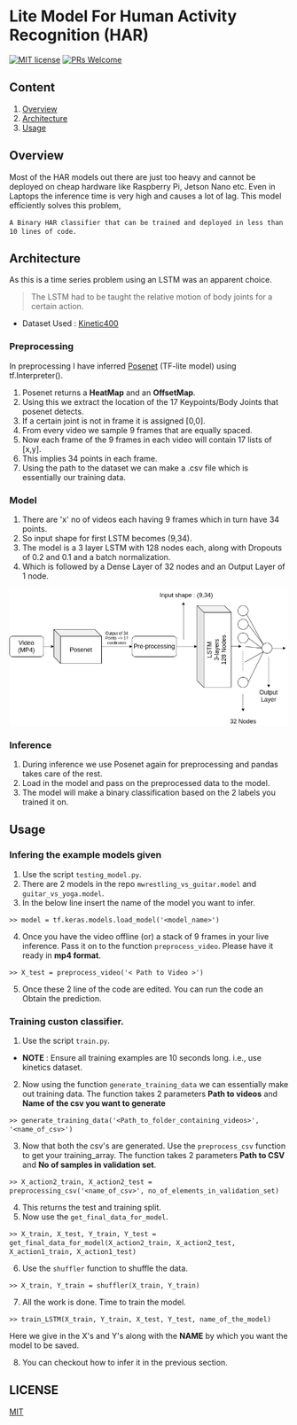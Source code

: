 # Lite Model For Human Activity Recognition (HAR)

[![MIT license](https://img.shields.io/badge/License-MIT-blue.svg)](https://github.com/ItsSiddharth/context_search/blob/master/LICENSE)   [![PRs Welcome](https://img.shields.io/badge/PRs-welcome-brightgreen.svg?style=flat-square)](http://makeapullrequest.com) 

## Content 
1. [Overview](#overview)
2. [Architecture](#architecture)
3. [Usage](#usage)

## Overview
Most of the HAR models out there are just too heavy and cannot be deployed on cheap hardware like Raspberry Pi, Jetson Nano etc. Even in Laptops the inference time is very high and causes a lot of lag.
This model efficiently solves this problem,
```
A Binary HAR classifier that can be trained and deployed in less than 10 lines of code.
```

## Architecture
As this is a time series problem using an LSTM was an apparent choice.
> The LSTM had to be taught the relative motion of body joints for a certain action.

* Dataset Used : <a href="https://deepmind.com/research/open-source/kinetics">Kinetic400</a>

### Preprocessing
In preprocessing I have inferred <a href="https://www.tensorflow.org/lite/models/pose_estimation/overview" >Posenet</a> (TF-lite model) using tf.Interpreter().
1. Posenet returns a **HeatMap** and an **OffsetMap**.
2. Using this we extract the location of the 17 Keypoints/Body Joints that posenet detects.
3. If a certain joint is not in frame it is assigned [0,0].
4. From every video we sample 9 frames that are equally spaced.
5. Now each frame of the 9 frames in each video will contain 17 lists of [x,y].
6. This implies 34 points in each frame.
7. Using the path to the dataset we can make a .csv file which is essentially our training data.


### Model
1. There are 'x' no of videos each having 9 frames which in turn have 34 points.
2. So input shape for first LSTM becomes (9,34).
3. The model is a 3 layer LSTM with 128 nodes each, along with Dropouts of 0.2 and 0.1 and a batch normalization.
4. Which is followed by a Dense Layer of 32 nodes and an Output Layer of 1 node.
<img src="./assets/Pose_Estimation.png" hieght="600" width="800" title="Model Summary">

### Inference
1. During inference we use Posenet again for preprocessing and pandas takes care of the rest.
2. Load in the model and pass on the preprocessed data to the model.
3. The model will make a binary classification based on the 2 labels you trained it on.

## Usage
### Infering the example models given
1. Use the script ```testing_model.py```.
2. There are 2 models in the repo ```mwrestling_vs_guitar.model``` and ```guitar_vs_yoga.model```.
3. In the below line insert the name of the model you want to infer.
```
>> model = tf.keras.models.load_model('<model_name>')
```
4. Once you have the video offline (or) a stack of 9 frames in your live inference. Pass it on to the function ```preprocess_video```. Please have it ready in **mp4 format**.
```
>> X_test = preprocess_video('< Path to Video >')
``` 
5. Once these 2 line of the code are edited. You can run the code an Obtain the prediction.


### Training custon classifier.
1. Use the script ```train.py```.
* **NOTE** : Ensure all training examples are 10 seconds long. i.e., use kinetics dataset.
2. Now using the function ```generate_training_data``` we can essentially make out training data.
The function takes 2 parameters **Path to videos** and **Name of the csv you want to generate**
```
>> generate_training_data('<Path_to_folder_containing_videos>', '<name_of_csv>')
```
3. Now that both the csv's are generated. Use the ```preprocess_csv``` function to get your training_array.
The function takes 2 parameters **Path to CSV** and **No of samples in validation set**.
```
>> X_action2_train, X_action2_test =  preprocessing_csv('<name_of_csv>', no_of_elements_in_validation_set)
```
4. This returns the test and training split.
5. Now use the ```get_final_data_for_model```.
```
>> X_train, X_test, Y_train, Y_test = get_final_data_for_model(X_action2_train, X_action2_test, X_action1_train, X_action1_test)
```
6. Use the ```shuffler``` function to shuffle the data.
```
>> X_train, Y_train = shuffler(X_train, Y_train)
```
7. All the work is done. Time to train the model.
```
>> train_LSTM(X_train, Y_train, X_test, Y_test, name_of_the_model)
```
Here we give in the X's and Y's along with the **NAME** by which you want the model to be saved.

8. You can checkout how to infer it in the previous section.


## LICENSE
<a href="https://github.com/ItsSiddharth/Human_Activity_Recognition/blob/master/LICENSE">MIT</a>